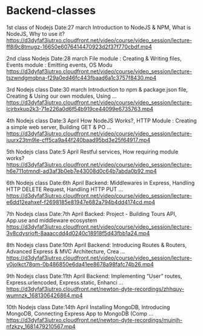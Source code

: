 # Backend-classes

1st class of Nodejs       Date:27 march
Introduction to NodeJS & NPM, What is NodeJS, Why to use it?
https://d3dyfaf3iutrxo.cloudfront.net/video/course/video_session/lecture-ff8i9c8tmugz-16650e6076414470923d2f37f770cbdf.mp4

2nd class Nodejs          Date:28 march
File module : Creating & Writing files, Events module : Emitting events, OS Modu
https://d3dyfaf3iutrxo.cloudfront.net/video/course/video_session/lecture-tszwndgmqbna-f29a0ed46fc443fbaad6a1c3757f8430.mp4

3rd Nodejs class          Date:30 march
Introduction to npm & package.json file, Creating & Using our own modules, Using ...
https://d3dyfaf3iutrxo.cloudfront.net/video/course/video_session/lecture-lcjrbxkup2k3-71e226a0d6f54b919ce44099e6735763.mp4

4th Nodejs class          Date:3 April
How NodeJS Works?, HTTP Module : Creating a simple web server, Building GET & PO ...
https://d3dyfaf3iutrxo.cloudfront.net/video/course/video_session/lecture-iuurx23tm9le-cff5ca9a44f240baad95bd3e25f64917.mp4

5th Nodejs class          Date:5 April
Restful services, How requiring module works?
https://d3dyfaf3iutrxo.cloudfront.net/video/course/video_session/lecture-h6e711otmndl-ad3af3b0eb7e43008d0c64b7abda0b92.mp4

6th Nodejs class          Date:6th April
Backend: Middlewares in Express, Handling HTTP DELETE Request, Handling HTTP PUT ...
https://d3dyfaf3iutrxo.cloudfront.net/video/course/video_session/lecture-e6dd12eahxef-f2698185e81947e682a794b4dd4174cd.mp4

7th Nodejs class          Date:7th April
Backed: Project - Building Tours API, App.use and middleware ecosystem
https://d3dyfaf3iutrxo.cloudfront.net/video/course/video_session/lecture-3v8cdysrioft-8aaaccdd4d0240c18918f5d43fbb1a24.mp4

8th Nodejs class          Date:10th April
Backend: Introducing Routes & Routers, Advanced Express & MVC Architecture, Crea ...
https://d3dyfaf3iutrxo.cloudfront.net/video/course/video_session/lecture-y0jolkct78qm-0b486850e6da41ee8678a98fafc74b26.mp4

9th Nodejs class          Date:11th April
Backend: Implementing “User” routes, Express.urlencoded, Express.static, Enhanci ...
https://d3dyfaf3iutrxo.cloudfront.net/newton-dyte-recordings/zhhquy-wumnzk_1681306426864.mp4

10th Nodejs class          Date:14th April
Installing MongoDB, Introducing MongoDB, Connecting Express App to MongoDB (Comp ...
https://d3dyfaf3iutrxo.cloudfront.net/newton-dyte-recordings/muinjh-nfzkzy_1681479210567.mp4
